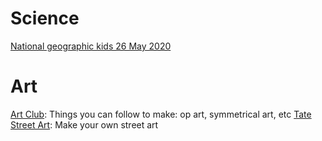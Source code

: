 # Science
[National geographic kids 26 May 2020](https://email.nationalgeographic.com/H/2/v40000017253366c6b999ad16e966f4650/484d25b9-06df-49c6-a5da-b1e7ff70145a/HTML)

# Art
[Art Club](https://artclubioanna.wixsite.com/artclub): Things you can follow to make: op art, symmetrical art, etc
[Tate Street Art](https://www.tate.org.uk/kids/games-quizzes/street-art): Make your own street art
